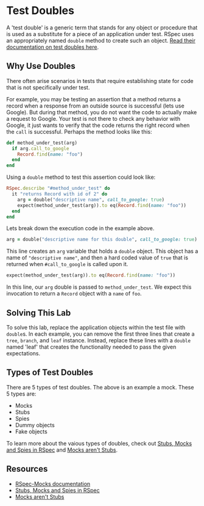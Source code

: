 # Test Doubles

A 'test double' is a generic term that stands for any object or procedure that is used as a substitute for a piece of an application under test. RSpec uses an appropriately named `double` method to create such an object. [Read their documentation on test doubles here](https://relishapp.com/rspec/rspec-mocks/v/3-7/docs/basics/test-doubles).

## Why Use Doubles

There often arise scenarios in tests that require establishing state for code that is not specifically under test. 

For example, you may be testing an assertion that a method returns a record when a response from an outside source is successful (lets use Google). But during that method, you do not want the code to actually make a request to Google. Your test is not there to check any behavior with Google, it just wants to verify that the code returns the right record when the `call` is successful. Perhaps the method looks like this:

```ruby
def method_under_test(arg)
  if arg.call_to_google
    Record.find(name: "foo")
  end
end
```

Using a `double` method to test this assertion could look like:

```ruby
RSpec.describe "#method_under_test" do
  it "returns Record with id of 2" do
    arg = double("descriptive name", call_to_google: true)
    expect(method_under_test(arg)).to eq(Record.find(name: "foo"))
  end
end
```

Lets break down the execution code in the example above.

```ruby
arg = double("descriptive name for this double", call_to_google: true)
```

This line creates an `arg` variable that holds a `double` object. This object has a name of `"descriptive name"`, and then a hard coded value of `true` that is returned when `#call_to_google` is called upon it.

```ruby
expect(method_under_test(arg)).to eq(Record.find(name: "foo"))
```

In this line, our `arg` double is passed to `method_under_test`. We expect this invocation to return a `Record` object with a `name` of `foo`.

## Solving This Lab

To solve this lab, replace the application objects within the test file with `double`s. In each example, you can remove the first three lines that create a `tree`, `branch`, and `leaf` instance. Instead, replace these lines with a `double` named 'leaf' that creates the functionality needed to pass the given expectations.

## Types of Test Doubles

There are 5 types of test doubles. The above is an example a mock. These 5 types are:

- Mocks
- Stubs
- Spies
- Dummy objects
- Fake objects

To learn more about the vaious types of doubles, check out [Stubs, Mocks and Spies in RSpec](https://about.futurelearn.com/blog/stubs-mocks-spies-rspec) and [Mocks aren't Stubs](https://martinfowler.com/articles/mocksArentStubs.html).

## Resources

- [RSpec-Mocks documentation](https://relishapp.com/rspec/rspec-mocks/v/3-7/docs/basics)
- [Stubs, Mocks and Spies in RSpec](https://about.futurelearn.com/blog/stubs-mocks-spies-rspec)
- [Mocks aren't Stubs](https://martinfowler.com/articles/mocksArentStubs.html)
